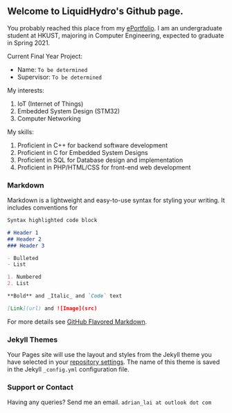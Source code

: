 ## Welcome to LiquidHydro's Github page.

You probably reached this place from my [ePortfolio](https://iam.adrianl.ai). I am an undergraduate student at HKUST, majoring in Computer Engineering, expected to graduate in Spring 2021.

Current Final Year Project:
- Name: `To be determined`
- Supervisor: `To be determined`

My interests:
1. IoT (Internet of Things)
2. Embedded System Design (STM32)
3. Computer Networking

My skills:
1. Proficient in C++ for backend software development
2. Proficient in C for Embedded System Designs
2. Proficient in SQL for Database design and implementation
3. Proficient in PHP/HTML/CSS for front-end web development

### Markdown

Markdown is a lightweight and easy-to-use syntax for styling your writing. It includes conventions for

```markdown
Syntax highlighted code block

# Header 1
## Header 2
### Header 3

- Bulleted
- List

1. Numbered
2. List

**Bold** and _Italic_ and `Code` text

[Link](url) and ![Image](src)
```

For more details see [GitHub Flavored Markdown](https://guides.github.com/features/mastering-markdown/).

### Jekyll Themes

Your Pages site will use the layout and styles from the Jekyll theme you have selected in your [repository settings](https://github.com/LiquidHydroHK/liquidhydrohk.github.com/settings). The name of this theme is saved in the Jekyll `_config.yml` configuration file.

### Support or Contact

Having any queries? Send me an email. `adrian_lai at outlook dot com`
